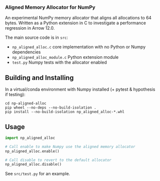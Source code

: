 ### Aligned Memory Allocator for NumPy

An experimental NumPy memory allocator that aligns all allocations to 64 bytes.
Written as a Python extension in C to investigate a performance regression in Arrow 12.0. 

The main source code is in `src`:
- `np_aligned_alloc.c` core implementation with no Python or Numpy dependencies
- `np_aligned_alloc_module.c` Python extension module
- `test.py` Numpy tests with the allocator enabled

## Building and Installing

In a virtual/conda environment with Numpy installed (+ pytest & hypothesis if testing): 
```shell
cd np-aligned-alloc
pip wheel --no-deps --no-build-isolation . 
pip install --no-build-isolation np_aligned_alloc-*.whl
```

## Usage
```python
import np_aligned_alloc

# Call enable to make Numpy use the aligned memory allocator
np_aligned_alloc.enable()

# Call disable to revert to the default allocator
np_aligned_alloc.disable()
```

See `src/test.py` for an example.
